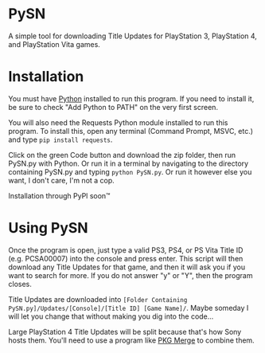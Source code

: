 # PySN
A simple tool for downloading Title Updates for PlayStation 3, PlayStation 4, and PlayStation Vita games.

Installation
============
You must have [Python](https://www.python.org/downloads/) installed to run this program. If you need to install it, be sure to check "Add Python to PATH" on the very first screen.

You will also need the Requests Python module installed to run this program. To install this, open any terminal (Command Prompt, MSVC, etc.) and type `pip install requests`.

Click on the green Code button and download the zip folder, then run PySN.py with Python. Or run it in a terminal by navigating to the directory containing PySN.py and typing `python PySN.py`. Or run it however else you want, I don't care, I'm not a cop.

Installation through PyPl soon™

Using PySN
============
Once the program is open, just type a valid PS3, PS4, or PS Vita Title ID (e.g. PCSA00007) into the console and press enter. This script will then download any Title Updates for that game, and then it will ask you if you want to search for more. If you do not answer "y" or "Y", then the program closes.

Title Updates are downloaded into `[Folder Containing PySN.py]/Updates/[Console]/[Title ID] [Game Name]/`. Maybe someday I will let you change that without making you dig into the code...

Large PlayStation 4 Title Updates will be split because that's how Sony hosts them. You'll need to use a program like [PKG Merge](https://github.com/aldoblack/pkg-merge/releases/latest) to combine them.
